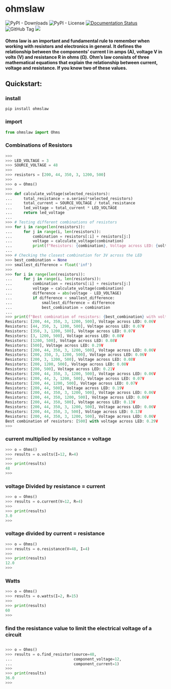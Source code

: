 # ohmslaw

![PyPI - Downloads](https://img.shields.io/pypi/dm/ohmslaw)
![PyPI - License](https://img.shields.io/pypi/l/ohmslaw)
[![Documentation Status](https://readthedocs.org/projects/ohmslaw/badge/?version=latest)](https://ohmslaw.readthedocs.io/en/latest/?badge=latest)
![GitHub Tag](https://img.shields.io/github/v/tag/JuanBindez/ohmslaw?include_prereleases&link=https%3A%2F%2Fgithub.com%2FJuanBindez%2Fohmslaw%2Ftags)
<a href="https://pypi.org/project/ohmslaw/"><img src="https://img.shields.io/pypi/v/ohmslaw" /></a>


#### Ohms law is an important and fundamental rule to remember when working with resistors and electronics in general. It defines the relationship between the components’ current I in amps (A), voltage V in volts (V) and resistance R in ohms (Ω). Ohm’s law consists of three mathematical equations that explain the relationship between current, voltage and resistance. If you know two of these values.

## Quickstart:

### install

    pip install ohmslaw

### import

```python
from ohmslaw import Ohms
```

### Combinations of Resistors

```python
>>> 
>>> LED_VOLTAGE = 3
>>> SOURCE_VOLTAGE = 48
>>> 
>>> resistors = [200, 44, 350, 3, 1200, 500]
>>> 
>>> o = Ohms()
>>> 
>>> def calculate_voltage(selected_resistors):
...     total_resistance = o.series(*selected_resistors)
...     total_current = SOURCE_VOLTAGE / total_resistance
...     led_voltage = total_current * LED_VOLTAGE
...     return led_voltage
... 
>>> # Testing different combinations of resistors
>>> for i in range(len(resistors)):
...     for j in range(i, len(resistors)):
...         combination = resistors[:i] + resistors[j:]
...         voltage = calculate_voltage(combination)
...         print(f"Resistors: {combination}, Voltage across LED: {voltage:.2f}V")
... 
>>> # Checking the closest combination for 3V across the LED
>>> best_combination = None
>>> smallest_difference = float('inf')
>>> 
>>> for i in range(len(resistors)):
...     for j in range(i, len(resistors)):
...         combination = resistors[:i] + resistors[j:]
...         voltage = calculate_voltage(combination)
...         difference = abs(voltage - LED_VOLTAGE)
...         if difference < smallest_difference:
...             smallest_difference = difference
...             best_combination = combination
... 
>>> print(f"Best combination of resistors: {best_combination} with voltage across LED: {calculate_voltage(best_combination):.2f}V")
Resistors: [200, 44, 350, 3, 1200, 500], Voltage across LED: 0.06V
Resistors: [44, 350, 3, 1200, 500], Voltage across LED: 0.07V
Resistors: [350, 3, 1200, 500], Voltage across LED: 0.07V
Resistors: [3, 1200, 500], Voltage across LED: 0.08V
Resistors: [1200, 500], Voltage across LED: 0.08V
Resistors: [500], Voltage across LED: 0.29V
Resistors: [200, 44, 350, 3, 1200, 500], Voltage across LED: 0.06V
Resistors: [200, 350, 3, 1200, 500], Voltage across LED: 0.06V
Resistors: [200, 3, 1200, 500], Voltage across LED: 0.08V
Resistors: [200, 1200, 500], Voltage across LED: 0.08V
Resistors: [200, 500], Voltage across LED: 0.21V
Resistors: [200, 44, 350, 3, 1200, 500], Voltage across LED: 0.06V
Resistors: [200, 44, 3, 1200, 500], Voltage across LED: 0.07V
Resistors: [200, 44, 1200, 500], Voltage across LED: 0.07V
Resistors: [200, 44, 500], Voltage across LED: 0.19V
Resistors: [200, 44, 350, 3, 1200, 500], Voltage across LED: 0.06V
Resistors: [200, 44, 350, 1200, 500], Voltage across LED: 0.06V
Resistors: [200, 44, 350, 500], Voltage across LED: 0.13V
Resistors: [200, 44, 350, 3, 1200, 500], Voltage across LED: 0.06V
Resistors: [200, 44, 350, 3, 500], Voltage across LED: 0.13V
Resistors: [200, 44, 350, 3, 1200, 500], Voltage across LED: 0.06V
Best combination of resistors: [500] with voltage across LED: 0.29V
>>> 

```


### current multiplied by resistance = voltage

```python
>>> o = Ohms()
>>> results = o.volts(I=12, R=4)
>>> 
>>> print(results)
48
>>> 

```

### voltage Divided by resistance = current

```python
>>> o = Ohms()
>>> results = o.current(V=12, R=4)
>>> 
>>> print(results)
3.0
>>> 
```

### voltage divided by current = resistance

```python
>>> o = Ohms()
>>> results = o.resistance(V=48, I=4)
>>> 
>>> print(results)
12.0
>>> 

```

### Watts

```python
>>> o = Ohms()
>>> results = o.watts(I=2, R=15)
>>> 
>>> print(results)
60
>>> 

```

### find the resistance value to limit the electrical voltage of a circuit

```python

>>> o = Ohms()
>>> results = o.find_resistor(source=48, 
...                           component_voltage=12,
...                           component_current=1)
>>> 
>>> print(results)
36.0
>>> 

```

